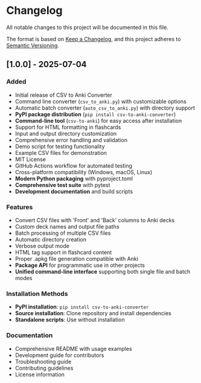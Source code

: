 # Changelog

All notable changes to this project will be documented in this file.

The format is based on [Keep a Changelog](https://keepachangelog.com/en/1.0.0/),
and this project adheres to [Semantic Versioning](https://semver.org/spec/v2.0.0.html).

## [1.0.0] - 2025-07-04

### Added
- Initial release of CSV to Anki Converter
- Command line converter (`csv_to_anki.py`) with customizable options
- Automatic batch converter (`auto_csv_to_anki.py`) with directory support
- **PyPI package distribution** (`pip install csv-to-anki-converter`)
- **Command-line tool** (`csv-to-anki`) for easy access after installation
- Support for HTML formatting in flashcards
- Input and output directory customization
- Comprehensive error handling and validation
- Demo script for testing functionality
- Example CSV files for demonstration
- MIT License
- GitHub Actions workflow for automated testing
- Cross-platform compatibility (Windows, macOS, Linux)
- **Modern Python packaging** with pyproject.toml
- **Comprehensive test suite** with pytest
- **Development documentation** and build scripts

### Features
- Convert CSV files with 'Front' and 'Back' columns to Anki decks
- Custom deck names and output file paths
- Batch processing of multiple CSV files
- Automatic directory creation
- Verbose output mode
- HTML tag support in flashcard content
- Proper .apkg file generation compatible with Anki
- **Package API** for programmatic use in other projects
- **Unified command-line interface** supporting both single file and batch modes

### Installation Methods
- **PyPI installation**: `pip install csv-to-anki-converter`
- **Source installation**: Clone repository and install dependencies
- **Standalone scripts**: Use without installation

### Documentation
- Comprehensive README with usage examples
- Development guide for contributors
- Troubleshooting guide
- Contributing guidelines
- License information

